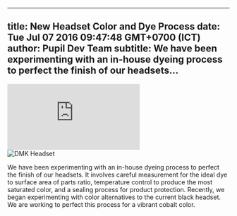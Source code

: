 ---
 title: New Headset Color and Dye Process
 date: Tue Jul 07 2016 09:47:48 GMT+0700 (ICT)
 author: Pupil Dev Team
 subtitle: We have been experimenting with an in-house dyeing process to perfect the finish of our headsets...
 ---

<div class="Feature-video-container-16by9">
  <iframe class="Feature-video" src="https://www.youtube.com/embed/f8BM9y6Yz4A" frameborder="0" allowfullscreen></iframe>
</div>

<img src="../../../../media/images/blog/dmk-headset.jpg" class='Feature-image' alt="DMK Headset">

We have been experimenting with an in-house dyeing process to perfect the finish of our headsets. It involves careful measurement for the ideal dye to surface area of parts ratio, temperature control to produce the most saturated color, and a sealing process for product protection. Recently, we began experimenting with color alternatives to the current black headset. We are working to perfect this process for a vibrant cobalt color.